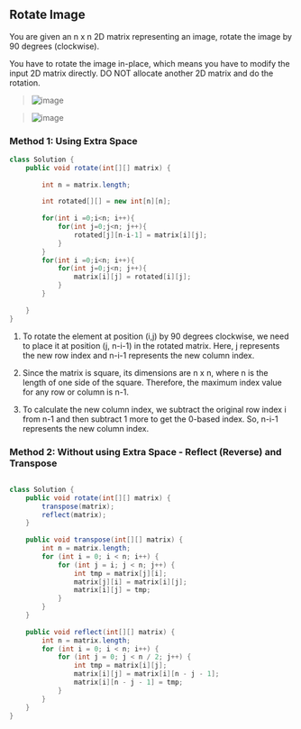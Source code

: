 ## Rotate Image
You are given an n x n 2D matrix representing an image, rotate the image by 90 degrees (clockwise).

You have to rotate the image in-place, which means you have to modify the input 2D matrix directly. DO NOT allocate another 2D matrix and do the rotation.

> ![image](https://user-images.githubusercontent.com/41487628/232240694-a0c97408-db93-452e-8a85-eb4d673d0bdf.png)

> ![image](https://user-images.githubusercontent.com/41487628/232240852-51e6fad4-92b6-4463-b9d0-56904bebe7b8.png)


### Method 1: Using Extra Space

```java
class Solution {
    public void rotate(int[][] matrix) {
        
        int n = matrix.length;
        
        int rotated[][] = new int[n][n];
        
        for(int i =0;i<n; i++){
            for(int j=0;j<n; j++){
                rotated[j][n-i-1] = matrix[i][j];
            }
        }
        for(int i =0;i<n; i++){
            for(int j=0;j<n; j++){
                matrix[i][j] = rotated[i][j];
            }
        }
        
    }
}

```
1. To rotate the element at position (i,j) by 90 degrees clockwise, we need to place it at position (j, n-i-1) in the rotated matrix. Here, j represents the new row index and n-i-1 represents the new column index.

2. Since the matrix is square, its dimensions are n x n, where n is the length of one side of the square. Therefore, the maximum index value for any row or column is n-1.

3. To calculate the new column index, we subtract the original row index i from n-1 and then subtract 1 more to get the 0-based index. So, n-i-1 represents the new column index.


### Method 2: Without using Extra Space - Reflect (Reverse) and Transpose

```java

class Solution {
    public void rotate(int[][] matrix) {
        transpose(matrix);
        reflect(matrix);
    }
    
    public void transpose(int[][] matrix) {
        int n = matrix.length;
        for (int i = 0; i < n; i++) {
            for (int j = i; j < n; j++) {
                int tmp = matrix[j][i];
                matrix[j][i] = matrix[i][j];
                matrix[i][j] = tmp;
            }
        }
    }
    
    public void reflect(int[][] matrix) {
        int n = matrix.length;
        for (int i = 0; i < n; i++) {
            for (int j = 0; j < n / 2; j++) {
                int tmp = matrix[i][j];
                matrix[i][j] = matrix[i][n - j - 1];
                matrix[i][n - j - 1] = tmp;
            }
        }
    }
}

```



